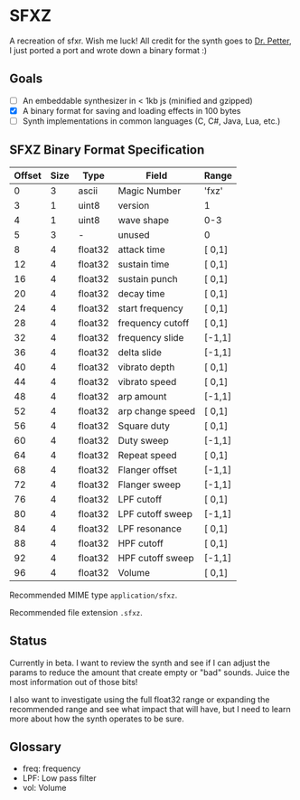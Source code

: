 SFXZ
====

A recreation of sfxr. Wish me luck! All credit for the synth goes to [Dr. Petter](http://www.drpetter.se/project_sfxr.html),
I just ported a port and wrote down a binary format :)


Goals
-----

- [ ] An embeddable synthesizer in < 1kb js (minified and gzipped)
- [x] A binary format for saving and loading effects in 100 bytes
- [ ] Synth implementations in common languages (C, C#, Java, Lua, etc.)

SFXZ Binary Format Specification
------

| Offset | Size | Type    | Field            | Range  |
|--------|------|---------|------------------|--------|
|  0     | 3    | ascii   | Magic Number     | 'fxz'  |
|  3     | 1    | uint8   | version          | 1      |
|  4     | 1    | uint8   | wave shape       | 0-3    |
|  5     | 3    | -       | unused           | 0      |
|  8     | 4    | float32 | attack time      | [ 0,1] |
| 12     | 4    | float32 | sustain time     | [ 0,1] |
| 16     | 4    | float32 | sustain punch    | [ 0,1] |
| 20     | 4    | float32 | decay time       | [ 0,1] |
| 24     | 4    | float32 | start frequency  | [ 0,1] |
| 28     | 4    | float32 | frequency cutoff | [ 0,1] |
| 32     | 4    | float32 | frequency slide  | [-1,1] |
| 36     | 4    | float32 | delta slide      | [-1,1] |
| 40     | 4    | float32 | vibrato depth    | [ 0,1] |
| 44     | 4    | float32 | vibrato speed    | [ 0,1] |
| 48     | 4    | float32 | arp amount       | [-1,1] |
| 52     | 4    | float32 | arp change speed | [ 0,1] |
| 56     | 4    | float32 | Square duty      | [ 0,1] |
| 60     | 4    | float32 | Duty sweep       | [-1,1] |
| 64     | 4    | float32 | Repeat speed     | [ 0,1] |
| 68     | 4    | float32 | Flanger offset   | [-1,1] |
| 72     | 4    | float32 | Flanger sweep    | [-1,1] |
| 76     | 4    | float32 | LPF cutoff       | [ 0,1] |
| 80     | 4    | float32 | LPF cutoff sweep | [-1,1] |
| 84     | 4    | float32 | LPF resonance    | [ 0,1] |
| 88     | 4    | float32 | HPF cutoff       | [ 0,1] |
| 92     | 4    | float32 | HPF cutoff sweep | [-1,1] |
| 96     | 4    | float32 | Volume           | [ 0,1] |

Recommended MIME type `application/sfxz`.

Recommended file extension `.sfxz`.

Status
------

Currently in beta. I want to review the synth and see if I can adjust the params
to reduce the amount that create empty or "bad" sounds. Juice the most
information out of those bits!

I also want to investigate using the full float32 range or expanding the
recommended range and see what impact that will have, but I need to learn more
about how the synth operates to be sure.

Glossary
------

- freq: frequency
- LPF: Low pass filter
- vol: Volume
